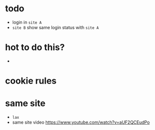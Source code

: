 # todo

- login in `site A`
- `site B` show same login status with `site A`

# hot to do this?

-

# cookie rules

# same site

- `lax`
- same site video
  https://www.youtube.com/watch?v=aUF2QCEudPo
